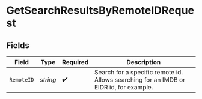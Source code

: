 # GetSearchResultsByRemoteIDRequest


## Fields

| Field                                                                                   | Type                                                                                    | Required                                                                                | Description                                                                             |
| --------------------------------------------------------------------------------------- | --------------------------------------------------------------------------------------- | --------------------------------------------------------------------------------------- | --------------------------------------------------------------------------------------- |
| `RemoteID`                                                                              | *string*                                                                                | :heavy_check_mark:                                                                      | Search for a specific remote id.  Allows searching for an IMDB or EIDR id, for example. |